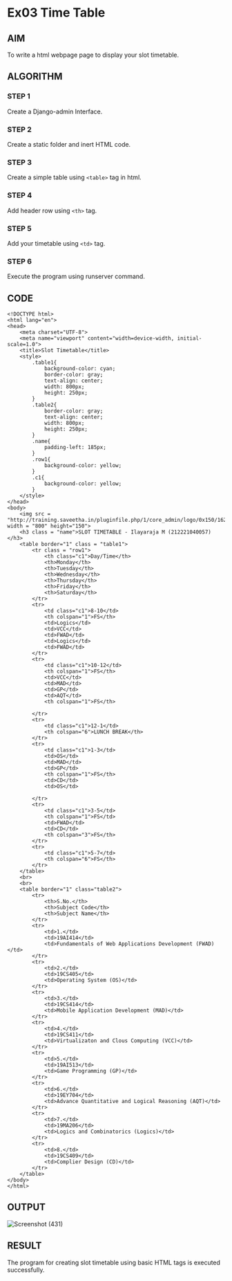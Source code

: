 # Ex03 Time Table

## AIM
To write a html webpage page to display your slot timetable.


## ALGORITHM
### STEP 1
Create a Django-admin Interface.

### STEP 2
Create a static folder and inert HTML code.

### STEP 3
Create a simple table using ```<table>``` tag in html.

### STEP 4
Add header row using ```<th>``` tag.

### STEP 5
Add your timetable using ```<td>``` tag.

### STEP 6
Execute the program using runserver command.

## CODE
```
<!DOCTYPE html>
<html lang="en">
<head>
    <meta charset="UTF-8">
    <meta name="viewport" content="width=device-width, initial-scale=1.0">
    <title>Slot Timetable</title>
    <style>
        .table1{
            background-color: cyan;
            border-color: gray;
            text-align: center;
            width: 800px;
            height: 250px;
        }
        .table2{
            border-color: gray;
            text-align: center;
            width: 800px;
            height: 250px; 
        }
        .name{
            padding-left: 185px;
        }
        .row1{
            background-color: yellow;
        }
        .c1{
            background-color: yellow;
        }
    </style>
</head>
<body>
    <img src = "http://training.saveetha.in/pluginfile.php/1/core_admin/logo/0x150/1623542614/logo_1.png" width = "800" height="150">
    <h3 class = "name">SLOT TIMETABLE - Ilayaraja M (212221040057)</h3>
    <table border="1" class = "table1">
        <tr class = "row1">
            <th class="c1">Day/Time</th>
            <th>Monday</th>
            <th>Tuesday</th>
            <th>Wednesday</th>
            <th>Thursday</th>
            <th>Friday</th>
            <th>Saturday</th>
        </tr>
        <tr>
            <td class="c1">8-10</td>
            <th colspan="1">FS</th>
            <td>Logics</td>
            <td>VCC</td>
            <td>FWAD</td>
            <td>Logics</td>
            <td>FWAD</td>
        </tr>
        <tr>
            <td class="c1">10-12</td>
            <th colspan="1">FS</th>
            <td>VCC</td>
            <td>MAD</td>
            <td>GP</td>
            <td>AQT</td>
            <th colspan="1">FS</th>
            
        </tr>
        <tr>
            <td class="c1">12-1</td>
            <th colspan="6">LUNCH BREAK</th>
        </tr>
        <tr>
            <td class="c1">1-3</td>
            <td>OS</td>
            <td>MAD</td>
            <td>GP</td>
            <th colspan="1">FS</th>
            <td>CD</td>
            <td>OS</td>
            
        </tr>
        <tr>
            <td class="c1">3-5</td>
            <th colspan="1">FS</td>
            <td>FWAD</td>
            <td>CD</td>
            <th colspan="3">FS</th> 
        </tr>
        <tr>
            <td class="c1">5-7</td>
            <th colspan="6">FS</th>
        </tr>
    </table>
    <br>
    <br>
    <table border="1" class="table2">
        <tr>
            <th>S.No.</th>
            <th>Subject Code</th>
            <th>Subject Name</th>
        </tr>
        <tr>
            <td>1.</td>
            <td>19AI414</td>
            <td>Fundamentals of Web Applications Development (FWAD)</td>
        </tr>
        <tr>
            <td>2.</td>
            <td>19CS405</td>
            <td>Operating System (OS)</td>
        </tr>
        <tr>
            <td>3.</td>
            <td>19CS414</td>
            <td>Mobile Application Development (MAD)</td>
        </tr>
        <tr>
            <td>4.</td>
            <td>19CS411</td>
            <td>Virtualizaton and Clous Computing (VCC)</td>
        </tr>
        <tr>
            <td>5.</td>
            <td>19AI513</td>
            <td>Game Programming (GP)</td>
        </tr>
        <tr>
            <td>6.</td>
            <td>19EY704</td>
            <td>Advance Quantitative and Logical Reasoning (AQT)</td>
        </tr>
        <tr>
            <td>7.</td>
            <td>19MA206</td>
            <td>Logics and Combinatorics (Logics)</td>
        </tr>
        <tr>
            <td>8.</td>
            <td>19CS409</td>
            <td>Complier Design (CD)</td>
        </tr>
    </table>
</body>
</html>
```

## OUTPUT
![Screenshot (431)](https://github.com/selvasachein/slot/assets/127576283/41d94c17-e036-425b-aee7-7fbc7fdcedd8)

## RESULT
The program for creating slot timetable using basic HTML tags is executed successfully.
